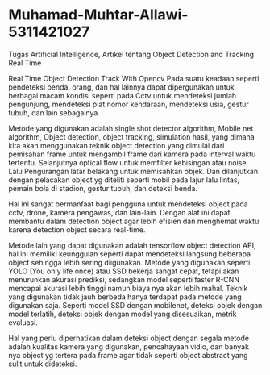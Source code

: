 # Muhamad-Muhtar-Allawi-5311421027
Tugas Artificial Intelligence, Artikel tentang Object Detection and Tracking Real Time

Real Time Object Detection Track With Opencv
Pada suatu keadaan seperti pendeteksi benda, orang, dan hal lainnya dapat dipergunakan untuk berbagai macam kondisi seperti pada Cctv untuk mendeteksi jumlah pengunjung, mendeteksi plat nomor kendaraan, mendeteksi usia, gestur tubuh, dan lain sebagainya.

Metode yang digunakan adalah single shot detector algorithm, Mobile net algorithm, Object detection, object tracking, simulation hasil, yang dimana kita akan menggunakan teknik object detection yang dimulai dari pemisahan frame untuk mengambil frame dari kamera pada interval waktu tertentu. Selanjutnya optical flow untuk memfilter kebisingan atau noise. Lalu Pengurangan latar belakang untuk memisahkan objek. Dan dilanjutkan dengan pelacakan object yg diteliti seperti mobil pada lajur lalu lintas, pemain bola di stadion, gestur tubuh, dan deteksi benda. 

Hal ini sangat bermanfaat bagi pengguna untuk mendeteksi object pada cctv, drone, kamera pengawas, dan lain-lain. Dengan alat ini dapat membantu dalam detection object agar lebih efisien dan menghemat waktu karena detection object secara real-time. 

Metode lain yang dapat digunakan adalah tensorflow object detection API, hal ini memiliki keunggulan seperti dapat mendeteksi langsung beberapa object sehingga lebih sering diigunakan. Metode yang digunakan seperti YOLO (You only life once) atau SSD bekerja sangat cepat, tetapi akan menurunkan akurasi prediksi, sedangkan model seperti faster R-CNN mencapai akurasi lebih tinggi namun biaya nya akan lebih mahal. Teknik yang digunakan tidak jauh berbeda hanya terdapat pada metode yang digunakan saja. Seperti model SSD dengan mobilenet, deteksi objek dengan model terlatih, deteksi objek dengan model yang disesuaikan, metrik evaluasi.

Hal yang perlu diperhatikan dalam deteksi object dengan segala metode adalah kualitas kamera yang digunakan, pencahayaan vidio, dan banyak nya object yg tertera pada frame agar tidak seperti object abstract yang sulit untuk dideteksi.


